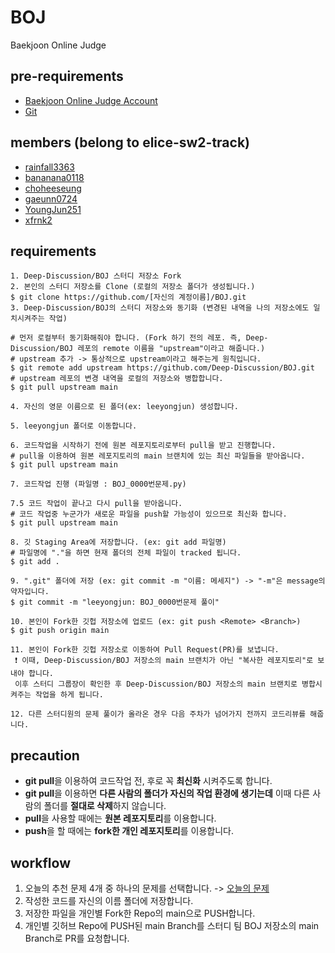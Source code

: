 # BOJ
Baekjoon Online Judge

## pre-requirements
- [Baekjoon Online Judge Account](https://www.acmicpc.net/)
- [Git](https://git-scm.com/)

## members (belong to elice-sw2-track)
- [rainfall3363](https://github.com/rainfall3363)
- [bananana0118](https://github.com/bananana0118)
- [choheeseung](https://github.com/choheeseung)
- [gaeunn0724](https://github.com/gaeunn0724)
- [YoungJun251](https://github.com/YoungJun251)
- [xfrnk2](https://github.com/xfrnk2)

## requirements
   ```
   1. Deep-Discussion/BOJ 스터디 저장소 Fork
   2. 본인의 스터디 저장소를 Clone (로컬의 저장소 폴더가 생성됩니다.)
   $ git clone https://github.com/[자신의 계정이름]/BOJ.git
   3. Deep-Discussion/BOJ의 스터디 저장소와 동기화 (변경된 내역을 나의 저장소에도 일치시켜주는 작업)
   
   # 먼저 로컬부터 동기화해줘야 합니다. (Fork 하기 전의 레포. 즉, Deep-Discussion/BOJ 레포의 remote 이름을 "upstream"이라고 해줍니다.)
   # upstream 추가 -> 통상적으로 upstream이라고 해주는게 원칙입니다.
   $ git remote add upstream https://github.com/Deep-Discussion/BOJ.git
   # upstream 레포의 변경 내역을 로컬의 저장소와 병합합니다.
   $ git pull upstream main
   
   4. 자신의 영문 이름으로 된 폴더(ex: leeyongjun) 생성합니다.
  
   5. leeyongjun 폴더로 이동합니다.

   6. 코드작업을 시작하기 전에 원본 레포지토리로부터 pull을 받고 진행합니다.
   # pull을 이용하여 원본 레포지토리의 main 브랜치에 있는 최신 파일들을 받아옵니다.
   $ git pull upstream main

   7. 코드작업 진행 (파일명 : BOJ_0000번문제.py)
   
   7.5 코드 작업이 끝나고 다시 pull을 받아옵니다.
   # 코드 작업중 누군가가 새로운 파일을 push할 가능성이 있으므로 최신화 합니다.
   $ git pull upstream main
   
   8. 깃 Staging Area에 저장합니다. (ex: git add 파일명)
   # 파일명에 "."을 하면 현재 폴더의 전체 파일이 tracked 됩니다.
   $ git add . 
   
   9. ".git" 폴더에 저장 (ex: git commit -m "이름: 메세지") -> "-m"은 message의 약자입니다.
   $ git commit -m "leeyongjun: BOJ_0000번문제 풀이"
   
   10. 본인이 Fork한 깃헙 저장소에 업로드 (ex: git push <Remote> <Branch>)
   $ git push origin main
   
   11. 본인이 Fork한 깃헙 저장소로 이동하여 Pull Request(PR)를 보냅니다.
    ❗ 이때, Deep-Discussion/BOJ 저장소의 main 브랜치가 아닌 "복사한 레포지토리"로 보내야 합니다.
    이후 스터디 그룹장이 확인한 후 Deep-Discussion/BOJ 저장소의 main 브랜치로 병합시켜주는 작업을 하게 됩니다.
   
   12. 다른 스터디원의 문제 풀이가 올라온 경우 다음 주차가 넘어가지 전까지 코드리뷰를 해줍니다.
   ```
## precaution
- **git pull**을 이용하여 코드작업 전, 후로 꼭 **최신화** 시켜주도록 합니다.
- **git pull**을 이용하면 **다른 사람의 폴더가 자신의 작업 환경에 생기는데** 이때 다른 사람의 폴더를 **절대로 삭제**하지 않습니다.
- **pull**을 사용할 때에는 **원본 레포지토리**를 이용합니다.
- **push**을 할 때에는 **fork한 개인 레포지토리**를 이용합니다.


## workflow
1. 오늘의 추천 문제 4개 중 하나의 문제를 선택합니다. ->   [오늘의 문제](https://github.com/tony9402/baekjoon/blob/41dd04f3f938599e3a70481ca8ef79e154b4c0ed/picked.md) 
2. 작성한 코드를 자신의 이름 폴더에 저장합니다.
3. 저장한 파일을 개인별 Fork한 Repo의 main으로 PUSH합니다.
4. 개인별 깃허브 Repo에 PUSH된 main Branch를 스터디 팀 BOJ 저장소의 main Branch로 PR를 요청합니다.


